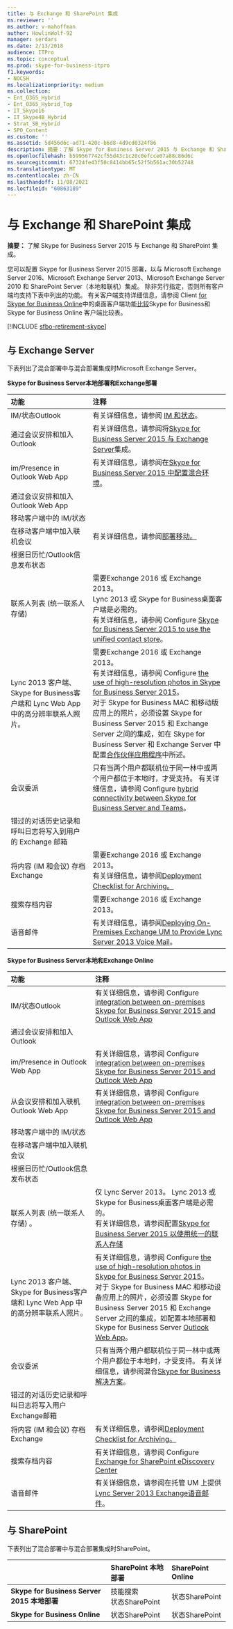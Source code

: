 ```yaml
---
title: 与 Exchange 和 SharePoint 集成
ms.reviewer: ''
ms.author: v-mahoffman
author: HowlinWolf-92
manager: serdars
ms.date: 2/13/2018
audience: ITPro
ms.topic: conceptual
ms.prod: skype-for-business-itpro
f1.keywords:
- NOCSH
ms.localizationpriority: medium
ms.collection:
- Ent_O365_Hybrid
- Ent_O365_Hybrid_Top
- IT_Skype16
- IT_Skype4B_Hybrid
- Strat_SB_Hybrid
- SPO_Content
ms.custom: ''
ms.assetid: 5d456d6c-ad71-420c-b6d8-4d9cd0324f86
description: 摘要：了解 Skype for Business Server 2015 与 Exchange 和 SharePoint 集成。
ms.openlocfilehash: b599567742cf55d43c1c20c0efcce07a88c86d6c
ms.sourcegitcommit: 67324fe43f50c8414bb65c52f5b561ac30b52748
ms.translationtype: MT
ms.contentlocale: zh-CN
ms.lasthandoff: 11/08/2021
ms.locfileid: "60863189"
---
```

# <a name="integration-with-exchange-and-sharepoint"></a>与 Exchange 和 SharePoint 集成

**摘要：** 了解 Skype for Business Server 2015 与 Exchange 和 SharePoint 集成。

您可以配置 Skype for Business Server 2015 部署，以与 Microsoft Exchange Server 2016、Microsoft Exchange Server 2013、Microsoft Exchange Server 2010 和 SharePoint Server（本地和联机）集成。 除非另行指定，否则所有客户端均支持下表中列出的功能。 有关客户端支持详细信息，请参阅 Client [for Skype for Business Online](/office365/servicedescriptions/skype-for-business-online-service-description/skype-for-business-online-features)中的桌面客户端功能[比较](../plan-your-deployment/clients-and-devices/desktop-feature-comparison.md)Skype for Business和 Skype for Business Online 客户端比较表。

[!INCLUDE [sfbo-retirement-skype](../../Hub/includes/sfbo-retirement.md)]

## <a name="integration-with-exchange-server"></a>与 Exchange Server

下表列出了混合部署中与混合部署集成时Microsoft Exchange Server。

 **Skype for Business Server本地部署和Exchange部署**


|**功能**|**注释**|
|:-----|:-----|
|IM/状态Outlook  <br/> |有关详细信息，请参阅 [IM 和状态](/previous-versions/office/lync-server-2013/lync-server-2013-im-and-presence)。  <br/> |
|通过会议安排和加入Outlook  <br/> |有关详细信息，请参阅将[Skype for Business Server 2015 与 Exchange Server](../deploy/integrate-with-exchange-server/integrate-with-exchange-server.md)集成。  <br/> |
|im/Presence in Outlook Web App  <br/> |有关详细信息，请参阅在[Skype for Business Server 2015 中配置混合环境](../manage/authentication/configure-a-hybrid-environment.md)。  <br/> |
|通过会议安排和加入Outlook Web App  <br/> ||
|移动客户端中的 IM/状态  <br/> ||
|在移动客户端中加入联机会议  <br/> |有关详细信息，请参阅[部署移动。](/previous-versions/office/lync-server-2013/lync-server-2013-deploying-mobility)  <br/> |
|根据日历忙/Outlook信息发布状态  <br/> ||
|联系人列表 (统一联系人存储)   <br/> |需要Exchange 2016 或 Exchange 2013。  <br/> Lync 2013 或 Skype for Business桌面客户端是必需的。  <br/>  有关详细信息，请参阅 Configure [Skype for Business Server 2015 to use the unified contact store](../deploy/integrate-with-exchange-server/use-the-unified-contact-store.md)。  <br/> |
|Lync 2013 客户端、Skype for Business客户端和 Lync Web App 中的高分辨率联系人照片。  <br/> |需要Exchange 2016 或 Exchange 2013。  <br/> 有关详细信息，请参阅 Configure [the use of high-resolution photos in Skype for Business Server 2015](../deploy/integrate-with-exchange-server/high-resolution-photos.md)。  <br/> 对于 Skype for Business MAC 和移动版应用上的照片，必须设置 Skype for Business Server 2015 和 Exchange Server 之间的集成，如在 Skype for Business Server 和 Exchange Server 中配置[合作伙伴应用程序](../deploy/integrate-with-exchange-server/configure-partner-applications.md)中所述。 <br/> |
|会议委派  <br/> |只有当两个用户都联机位于同一林中或两个用户都位于本地时，才受支持。 有关详细信息，请参阅 Configure [hybrid connectivity between Skype for Business Server and Teams](../../SfbHybrid/hybrid/configure-hybrid-connectivity.md)。 <br/> |
|错过的对话历史记录和呼叫日志将写入到用户的 Exchange 邮箱  <br/> ||
|将内容 (IM 和会议) 存档Exchange  <br/> |需要Exchange 2016 或 Exchange 2013。  <br/> 有关详细信息，请参阅[Deployment Checklist for Archiving。](/previous-versions/office/lync-server-2013/lync-server-2013-deployment-checklist-for-archiving)  <br/> |
|搜索存档内容  <br/> |需要Exchange 2016 或 Exchange 2013。  <br/> |
|语音邮件  <br/> |有关详细信息，请参阅[Deploying On-Premises Exchange UM to Provide Lync Server 2013 Voice Mail](/previous-versions/office/lync-server-2013/lync-server-2013-deploying-on-premises-exchange-um-to-provide-lync-server-2013-voice-mail)。  <br/> |

 **Skype for Business Server本地和Exchange Online**


|**功能**|**注释**|
|:-----|:-----|
|IM/状态Outlook  <br/> |有关详细信息，请参阅 Configure [integration between on-premises Skype for Business Server 2015 and Outlook Web App](../deploy/integrate-with-exchange-server/outlook-web-app.md) <br/> |
|通过会议安排和加入Outlook  <br/> ||
|im/Presence in Outlook Web App  <br/> |有关详细信息，请参阅 Configure [integration between on-premises Skype for Business Server 2015 and Outlook Web App](../deploy/integrate-with-exchange-server/outlook-web-app.md) <br/> |
|从会议安排和加入联机Outlook Web App  <br/> |有关详细信息，请参阅 Configure [integration between on-premises Skype for Business Server 2015 and Outlook Web App](../deploy/integrate-with-exchange-server/outlook-web-app.md) <br/> |
|移动客户端中的 IM/状态  <br/> ||
|在移动客户端中加入联机会议  <br/> ||
|根据日历忙/Outlook信息发布状态  <br/> ||
|联系人列表 (统一联系人存储) 。  <br/> |仅 Lync Server 2013。 Lync 2013 或 Skype for Business桌面客户端是必需的。  <br/> 有关详细信息，请参阅配置[Skype for Business Server 2015 以使用统一的联系人存储](../deploy/integrate-with-exchange-server/use-the-unified-contact-store.md) <br/> |
|Lync 2013 客户端、Skype for Business客户端和 Lync Web App 中的高分辨率联系人照片。  <br/> |有关详细信息，请参阅 Configure [the use of high-resolution photos in Skype for Business Server 2015](../deploy/integrate-with-exchange-server/high-resolution-photos.md)。  <br/> 对于 Skype for Business MAC 和移动设备应用上的照片，必须设置 Skype for Business Server 2015 和 Exchange Server 之间的集成，如配置本地部署和 Skype for Business Server [Outlook Web App](../deploy/integrate-with-exchange-server/outlook-web-app.md)。 <br/> |
|会议委派  <br/> |只有当两个用户都联机位于同一林中或两个用户都位于本地时，才受支持。 有关详细信息，请参阅混合[Skype for Business解决方案](/skypeforbusiness/skype-for-business-hybrid-solutions/skype-for-business-hybrid-solutions)。 <br/> |
|错过的对话历史记录和呼叫日志将写入用户Exchange邮箱  <br/> ||
|将内容 (IM 和会议) 存档Exchange  <br/> |有关详细信息，请参阅[Deployment Checklist for Archiving。](/previous-versions/office/lync-server-2013/lync-server-2013-deployment-checklist-for-archiving)  <br/> |
|搜索存档内容  <br/> |有关详细信息，请参阅 Configure [Exchange for SharePoint eDiscovery Center](/exchange/configure-exchange-for-sharepoint-ediscovery-center-exchange-2013-help) <br/> |
|语音邮件  <br/> |有关详细信息，请参阅在托管 UM 上提供[Lync Server 2013 Exchange语音邮件](/previous-versions/office/lync-server-2013/lync-server-2013-providing-lync-server-users-voice-mail-on-hosted-exchange-um)。  <br/> |


## <a name="integration-with-sharepoint"></a>与 SharePoint

下表列出了混合部署中与混合部署集成时SharePoint。

||**SharePoint 本地部署**|**SharePoint Online**|
|:-----|:-----|:-----|
|**Skype for Business Server 2015 本地部署** <br/> | 技能搜索 <br/>  状态SharePoint <br/> | 状态SharePoint <br/> |
|**Skype for Business Online** <br/> | 状态SharePoint <br/> | 状态SharePoint <br/> |
